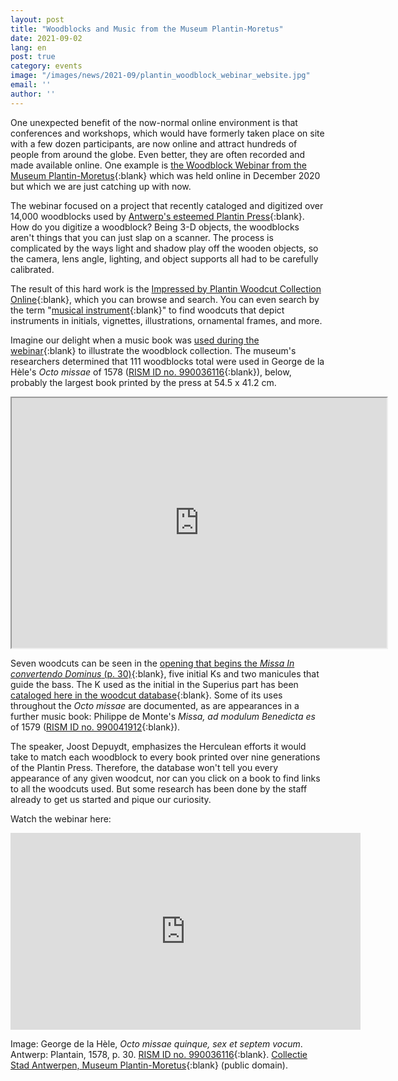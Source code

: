```yaml
---
layout: post
title: "Woodblocks and Music from the Museum Plantin-Moretus"
date: 2021-09-02
lang: en
post: true
category: events
image: "/images/news/2021-09/plantin_woodblock_webinar_website.jpg"
email: ''
author: ''
---
```


One unexpected benefit of the now-normal online environment is that conferences and workshops, which would have formerly taken place on site with a few dozen participants, are now online and attract hundreds of people from around the globe. Even better, they are often recorded and made available online. One example is [the Woodblock Webinar from the Museum Plantin-Moretus](https://youtu.be/X6IM4YB7lyU){:blank} which was held online in December 2020 but which we are just catching up with now.  

The webinar focused on a project that recently cataloged and digitized over 14,000 woodblocks used by [Antwerp's esteemed Plantin Press](https://opac.rism.info/search?View=rism&q=plantin){:blank}. How do you digitize a woodblock? Being 3-D objects, the woodblocks aren't things that you can just slap on a scanner. The process is complicated by the ways light and shadow play off the wooden objects, so the camera, lens angle, lighting, and object supports all had to be carefully calibrated.

The result of this hard work is the [Impressed by Plantin Woodcut Collection Online](https://www.museumplantinmoretus.be/en/content/impressed-plantin){:blank}, which you can browse and search. You can even search by the term "[musical instrument](https://collectie.antwerpen.be/impressedbyplantin/search?tags=musical%20instrument){:blank}" to find woodcuts that depict instruments in initials, vignettes, illustrations, ornamental frames, and more.  

Imagine our delight when a music book was [used during the webinar](https://youtu.be/X6IM4YB7lyU?t=5810){:blank} to illustrate the woodblock collection. The museum's researchers determined that 111 woodblocks total were used in George de la Hèle's _Octo missae_ of 1578 ([RISM ID no. 990036116](https://opac.rism.info/search?id=990036116&View=rism){:blank}), below, probably the largest book printed by the press at 54.5 x 41.2 cm.

<iframe src="https://dams.antwerpen.be/asset/YY7bstXkYYZcuFkr8ZXLobw4/embed/slideshow" width="600" height="400"></iframe>

Seven woodcuts can be seen in the [opening that begins the _Missa In convertendo Dominus_ (p. 30)](https://dams.antwerpen.be/asset/O1kHineAiRHtPWfbAM9WnlWq){:blank}, five initial Ks and two manicules that guide the bass. The K used as the initial in the Superius part has been [cataloged here in the woodcut database](https://search.museumplantinmoretus.be/Details/collect/368088){:blank}. Some of its uses throughout the _Octo missae_ are documented, as are appearances in a further music book: Philippe de Monte's _Missa, ad modulum Benedicta es_ of 1579 ([RISM ID no. 990041912](https://opac.rism.info/search?id=990041912&View=rism){:blank}).  

The speaker, Joost Depuydt, emphasizes the Herculean efforts it would take to match each woodblock to every book printed over nine generations of the Plantin Press. Therefore, the database won't tell you every appearance of any given woodcut, nor can you click on a book to find links to all the woodcuts used. But some research has been done by the staff already to get us started and pique our curiosity.

Watch the webinar here:  
<iframe width="560" height="315" src="https://www.youtube.com/embed/X6IM4YB7lyU?start=5810" title="YouTube video player" frameborder="0" allow="accelerometer; autoplay; clipboard-write; encrypted-media; gyroscope; picture-in-picture" allowfullscreen></iframe>  
 
Image: George de la Hèle, _Octo missae quinque, sex et septem vocum_. Antwerp: Plantain, 1578, p. 30. [RISM ID no. 990036116](https://opac.rism.info/search?id=990036116&View=rism){:blank}. [Collectie Stad Antwerpen, Museum Plantin-Moretus](https://dams.antwerpen.be/asset/O1kHineAiRHtPWfbAM9WnlWq){:blank} (public domain). 
